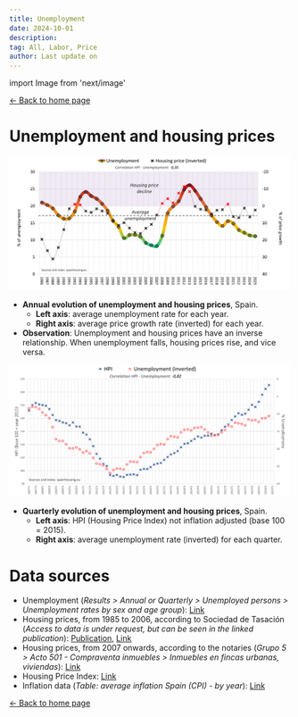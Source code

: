 ```yaml
---
title: Unemployment
date: 2024-10-01
description:
tag: All, Labor, Price
author: Last update on
---
```


import Image from 'next/image'

<div class="meta-line"><a class="meta-back" href="/">← Back to home page</a></div>

# Unemployment and housing prices

[![Paro y precio de la vivienda](/images/labor1.png)](/images/labor1.png)

- **Annual evolution of unemployment and housing prices**, Spain.
  - **Left axis**: average unemployment rate for each year.
  - **Right axis**: average price growth rate (inverted) for each year.
- **Observation**: Unemployment and housing prices have an inverse relationship. When unemployment falls, housing prices rise, and vice versa.

[![Paro y precio de la viviendas](/images/labor2.png)](/images/labor2.png)

- **Quarterly evolution of unemployment and housing prices**, Spain.
  - **Left axis**: HPI (Housing Price Index) not inflation adjusted (base 100 = 2015).
  - **Right axis**: average unemployment rate (inverted) for each quarter.

# Data sources

- Unemployment (_Results > Annual or Quarterly > Unemployed persons > Unemployment rates by sex and age group_): [Link](https://www.ine.es/dyngs/INEbase/en/operacion.htm?c=Estadistica_C&cid=1254736176918&menu=resultados&idp=1254735976595#!tabs-1254736195128)
- Housing prices, from 1985 to 2006, according to Sociedad de Tasación (_Access to data is under request, but can be seen in the linked publication_): [Publication](https://www.st-tasacion.es/ext/pdf/estudios/sep19/2-Evolucion_de_Precios_de_Vivienda.pdf), [Link](https://www.st-tasacion.es/informe-de-tendencias-digital/)
- Housing prices, from 2007 onwards, according to the notaries (_Grupo 5 > Acto 501 - Compraventa inmuebles > Inmuebles en fincas urbanas, viviendas_): [Link](http://www.notariado.org/liferay/web/cien/estadisticas-al-completo)
- Housing Price Index: [Link](https://www.ine.es/dyngs/INEbase/en/operacion.htm?c=Estadistica_C&cid=1254736152838&menu=resultados&idp=1254735976607)
- Inflation data (_Table: average inflation Spain (CPI) - by year_): [Link](https://www.inflation.eu/en/inflation-rates/spain/historic-inflation/cpi-inflation-spain.aspx)

<div class="meta-line"><a class="meta-back" href="/">← Back to home page</a></div>
